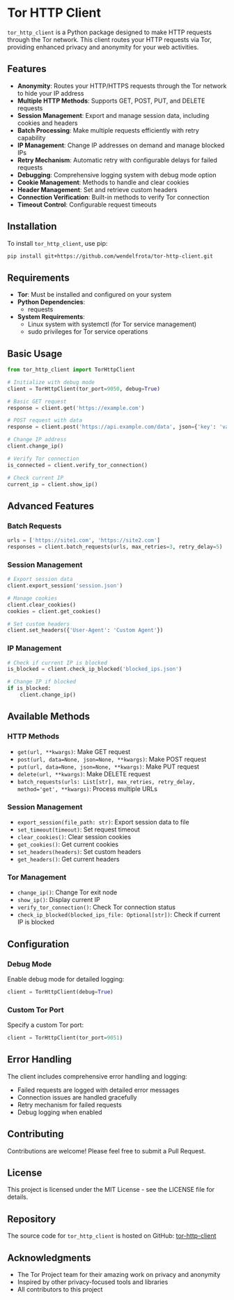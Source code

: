 # Tor HTTP Client

`tor_http_client` is a Python package designed to make HTTP requests through the Tor network. This client routes your HTTP requests via Tor, providing enhanced privacy and anonymity for your web activities.

## Features

- **Anonymity**: Routes your HTTP/HTTPS requests through the Tor network to hide your IP address
- **Multiple HTTP Methods**: Supports GET, POST, PUT, and DELETE requests
- **Session Management**: Export and manage session data, including cookies and headers
- **Batch Processing**: Make multiple requests efficiently with retry capability
- **IP Management**: Change IP addresses on demand and manage blocked IPs
- **Retry Mechanism**: Automatic retry with configurable delays for failed requests
- **Debugging**: Comprehensive logging system with debug mode option
- **Cookie Management**: Methods to handle and clear cookies
- **Header Management**: Set and retrieve custom headers
- **Connection Verification**: Built-in methods to verify Tor connection
- **Timeout Control**: Configurable request timeouts

## Installation

To install `tor_http_client`, use pip:

```bash
pip install git+https://github.com/wendelfrota/tor-http-client.git
```

## Requirements

- **Tor**: Must be installed and configured on your system
- **Python Dependencies**: 
  - requests
- **System Requirements**: 
  - Linux system with systemctl (for Tor service management)
  - sudo privileges for Tor service operations

## Basic Usage

```python
from tor_http_client import TorHttpClient

# Initialize with debug mode
client = TorHttpClient(tor_port=9050, debug=True)

# Basic GET request
response = client.get('https://example.com')

# POST request with data
response = client.post('https://api.example.com/data', json={'key': 'value'})

# Change IP address
client.change_ip()

# Verify Tor connection
is_connected = client.verify_tor_connection()

# Check current IP
current_ip = client.show_ip()
```

## Advanced Features

### Batch Requests
```python
urls = ['https://site1.com', 'https://site2.com']
responses = client.batch_requests(urls, max_retries=3, retry_delay=5)
```

### Session Management
```python
# Export session data
client.export_session('session.json')

# Manage cookies
client.clear_cookies()
cookies = client.get_cookies()

# Set custom headers
client.set_headers({'User-Agent': 'Custom Agent'})
```

### IP Management
```python
# Check if current IP is blocked
is_blocked = client.check_ip_blocked('blocked_ips.json')

# Change IP if blocked
if is_blocked:
    client.change_ip()
```

## Available Methods

### HTTP Methods
- `get(url, **kwargs)`: Make GET request
- `post(url, data=None, json=None, **kwargs)`: Make POST request
- `put(url, data=None, json=None, **kwargs)`: Make PUT request
- `delete(url, **kwargs)`: Make DELETE request
- `batch_requests(urls: List[str], max_retries, retry_delay, method='get', **kwargs)`: Process multiple URLs

### Session Management
- `export_session(file_path: str)`: Export session data to file
- `set_timeout(timeout)`: Set request timeout
- `clear_cookies()`: Clear session cookies
- `get_cookies()`: Get current cookies
- `set_headers(headers)`: Set custom headers
- `get_headers()`: Get current headers

### Tor Management
- `change_ip()`: Change Tor exit node
- `show_ip()`: Display current IP
- `verify_tor_connection()`: Check Tor connection status
- `check_ip_blocked(blocked_ips_file: Optional[str])`: Check if current IP is blocked

## Configuration

### Debug Mode
Enable debug mode for detailed logging:
```python
client = TorHttpClient(debug=True)
```

### Custom Tor Port
Specify a custom Tor port:
```python
client = TorHttpClient(tor_port=9051)
```

## Error Handling

The client includes comprehensive error handling and logging:
- Failed requests are logged with detailed error messages
- Connection issues are handled gracefully
- Retry mechanism for failed requests
- Debug logging when enabled

## Contributing

Contributions are welcome! Please feel free to submit a Pull Request.

## License

This project is licensed under the MIT License - see the LICENSE file for details.

## Repository

The source code for `tor_http_client` is hosted on GitHub: [tor-http-client](https://github.com/wendelfrota/tor-http-client)

## Acknowledgments

- The Tor Project team for their amazing work on privacy and anonymity
- Inspired by other privacy-focused tools and libraries
- All contributors to this project
